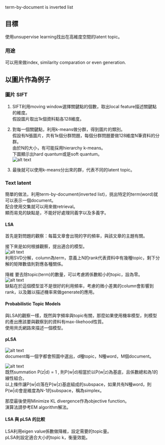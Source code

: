 term-by-document is inverted list</br>


## 目標

使用unsupervise learning找出在高維度空間的latent topic。

### 用途

可以用來做index, similarity comparation or even generation.

###

## 以圖片作為例子</br>

### 圖片 SIFT

1. SIFT利用moving window選擇關鍵點的個數，取出local feature描述關鍵點的維度。</br>假設圖片取出1k個資料點各128維度。</br>

2. 對每一個關鍵點，利用k-means做分群，得到圖片的類別。</br>假設有N張圖片，共有1k個分群問題，每個分群問題要做128維度N筆資料的分群。</br>
由於N的大小，有可能採用hierarchy k-means。</br>
下圖顯示出hard quantum或是soft quantum。</br>![alt text](https://github.com/k123321141/paper_notes/blob/master/class/img1.png)

3. 最後就可以使用k-means分出來的群，代表不同的latent topic。

### Text latent

簡單的做法，利用term-by-document(inverted list)，挑出特定的term(word)就可以表示一個document。</br>配合使用交集就可以用來做retrieval。</br>
顯而易見的缺點是，不能好好處理同義字以及多義字。</br>

#### LSA

首先是對問題的觀察：每篇文章會出現的字的頻率，與該文章的主題有關。</br>

接下來是如何根據觀察，提出適合的模型。</br>![alt text](https://github.com/k123321141/paper_notes/blob/master/class/img2.png)</br>
利用SVD分解，column為term，意義上N的rank代表資料中有幾種topic，剩下分解的矩陣數值則對應各種關係。</br>

降維 要去除topic(term)的數量，可以考慮將係數較小的topic，設為零。</br>![alt text](https://github.com/k123321141/paper_notes/blob/master/class/img3.png)</br>
缺點在於這個模型並不是很好的利用頻率，考慮的微小差異的column會影響到rank，以及難以描述機率來做generate的應用。</br>

#### Probabilistic Topic Models

與LSA的觀察一樣，既然與字頻率與topic有關，那麼如果使用機率模型，則模型的產出應該要與觀察到的資料有max-likehood性質。</br>
使用貝氏網路來描述一個模型。</br>

#### pLSA

![alt text](https://github.com/k123321141/paper_notes/blob/master/class/img4.png)</br>
document每一個字都會照圖中選出，d種topic，N種word，M個document。</br>

![alt text](https://github.com/k123321141/paper_notes/blob/master/class/img5.png)</br>
既然summation P(z|d) = 1 , 則P(w|d)相當於以P(w|z)為基底，且係數總和為1的線性組合。</br>
以上條件讓P(w|d)落在P(w|z)基底組成的subspace，如果共有N種word，則P(w|d)會是維度為N-1的subspace，稱為simplex。</br>

那麼最後使用Minimize KL divergence作為objective function。</br>
演算法請參考EM algorithm解法。</br>

#### LSA 與 pLSA 的比較

LSA利用eigen value係數做降維，設定需要的topic量。</br>
pLSA則設定適合大小的topic k，衡量效能。</br>















